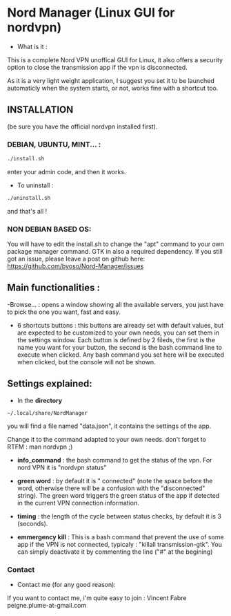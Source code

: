 # Nord Manager (Linux GUI for nordvpn)



- What is it :

This is a complete Nord VPN unoffical GUI for Linux, it also offers
a security option to close the transmission app if the vpn is
disconnected.

As it is a very light weight application, I suggest you set it to be 
launched automaticly when the system starts, or not, works fine with
a shortcut too.


## INSTALLATION

(be sure you have the official nordvpn installed first).

### DEBIAN, UBUNTU, MINT... :
```bash
./install.sh
```
enter your admin code, and then it works.

- To uninstall :
```bash
./uninstall.sh
```
and that's all !


### NON DEBIAN BASED OS:
You will have to edit the install.sh to change the "apt" command
to your own package manager command. 
GTK in also a required dependency.
If you still got an issue, please leave a post on github here:
https://github.com/byoso/Nord-Manager/issues


## Main functionalities :

-Browse... : opens a window showing all the available servers, you just
have to pick the one you want, fast and easy.

- 6 shortcuts buttons : this buttons are already set with default values,
but are expected to be customized to your own needs, 
you can set them in the settings window. Each button is defined by 2 fileds,
the first is the name you want for your button, the second is the bash
command line to execute when clicked. Any bash command you set here
will be executed when clicked, but the console will not be shown.



## Settings explained:

- In the **directory** 
```
~/.local/share/NordManager
```
you will find a file
named "data.json", it contains the settings of the app.

Change it to the command adapted to your own needs.
don't forget to RTFM : man nordvpn
;)

- **info_command** : the bash command to get the status of the vpn. For
nord VPN it is "nordvpn status"

- **green word** : by default it is " connected" (note the space before the 
word, otherwise there will be a confusion with the "disconnected" string).
The green word triggers the green status of the app if detected in 
the current VPN connection information.

- **timing** : the length of the cycle between status checks, by default
it is 3 (seconds).

- **emmergency kill** :
This is a bash command that prevent the use of some app if the VPN is
not connected, typicaly : "killall transmission-gtk". You can simply
deactivate it by commenting the line ("#" at the begining)


### Contact
- Contact me (for any good reason):

If you want to contact me, i'm quite easy to join :
Vincent Fabre
peigne.plume-at-gmail.com
